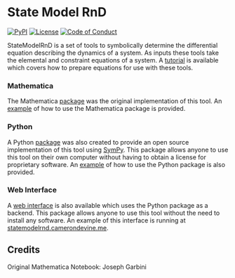 # State Model RnD

[![PyPI](https://img.shields.io/pypi/v/StateModelRnD.svg)](https://pypi.org/project/StateModelRnD/)
[![License](https://img.shields.io/github/license/CameronDevine/StateModelRnD.svg)](LICENSE)
[![Code of Conduct](https://img.shields.io/badge/contributor%20covenant-v1.4-blue.svg)](CODE_OF_CONDUCT.md)

StateModelRnD is a set of tools to symbolically determine the differential equation describing the dynamics of a system.
As inputs these tools take the elemental and constraint equations of a system.
A [tutorial](tutorial.md) is available which covers how to prepare equations for use with these tools.

### Mathematica

The Mathematica [package](mathematica) was the original implementation of this tool.
An [example](mathematica/Example.nb) of how to use the Mathematica package is provided.

### Python

A Python [package](python) was also created to provide an open source implementation of this tool using [SymPy](www.sympy.org).
This package allows anyone to use this tool on their own computer without having to obtain a license for proprietary software.
An [example](python/Example.ipynb) of how to use the Python package is also provided.

### Web Interface

A [web interface](web) is also available which uses the Python package as a backend.
This package allows anyone to use this tool without the need to install any software.
An example of this interface is running at [statemodelrnd.camerondevine.me](statemodelrnd.camerondevine.me).

## Credits

Original Mathematica Notebook: Joseph Garbini
